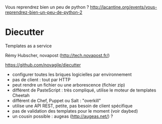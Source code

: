 Vous reprendrez bien un peu de python ? http://lacantine.org/events/vous-reprendrez-bien-un-peu-de-python-2

# Diecutter
Templates as a service

Rémy Hubscher, novapost (http://tech.novapost.fr/)

https://github.com/novagile/diecutter

* configurer toutes les briques logicielles par environnement
* pas de client : tout par HTTP
* peut rendre un fichier ou une arborescence (fichier zip)
* différent de PasteScript : très compliqué, utilise le moteur de templates Cheetah
* différent de Chef, Puppet ou Salt : "overkill"
* utilise une API REST, petite, pas besoin de client spécifique
* pas de validation des templates pour le moment (voir daybed)
* un cousin possible : augeas (http://augeas.net/) ?
